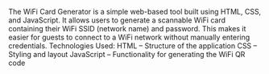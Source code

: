 The WiFi Card Generator is a simple web-based tool built using HTML, CSS, and JavaScript. It allows users to generate a scannable WiFi card containing their WiFi SSID (network name) and password. This makes it easier for guests to connect to a WiFi network without manually entering credentials.
Technologies Used:
HTML – Structure of the application
CSS – Styling and layout
JavaScript – Functionality for generating the WiFi QR code
